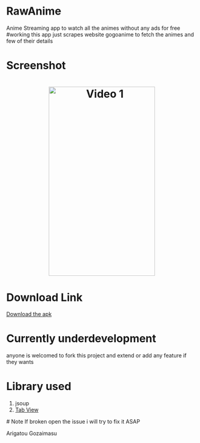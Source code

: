 # RawAnime
Anime Streaming app to watch all the animes without any ads for free
#working
this app just scrapes website gogoanime to fetch the animes and few of their details

# Screenshot
<h1 align="center">
<img src="/github/ezgif.com-video-to-gif.gif" width="280" height="498" alt="Video 1"/>

</h1>

# Download Link 
<a href="https://github.com/Rawkush/RawAnime/releases/download/0.0.4/app-debug.apk"> Download the apk</a>
# Currently underdevelopment 
anyone is welcomed to fork this project and extend or add any feature if they wants

# Library used

<ol>
  
<li>jsoup </li>   
<li><a href="https://github.com/Rawkush/TabViewLib">Tab View</a>  </li>
</ol>
# Note
If broken open the issue i will try to fix it ASAP

Arigatou Gozaimasu
